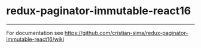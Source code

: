 # redux-paginator-immutable-react16
---
For documentation see https://github.com/cristian-sima/redux-paginator-immutable-react16/wiki
